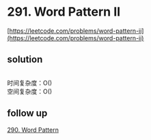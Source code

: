 # 291. Word Pattern II
[https://leetcode.com/problems/word-pattern-ii](https://leetcode.com/problems/word-pattern-ii)


## solution

```python

```
时间复杂度：O() <br>
空间复杂度：O()


## follow up

[290. Word Pattern](https://leetcode.com/problems/word-pattern/description/)
```python

```
